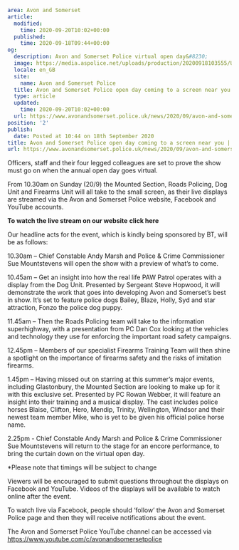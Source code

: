 ```yaml
area: Avon and Somerset
article:
  modified:
    time: 2020-09-20T10:02+00:00
  published:
    time: 2020-09-18T09:44+00:00
og:
  description: Avon and Somerset Police virtual open day&#8230;
  image: https://media.aspolice.net/uploads/production/20200918103555/Untitled-design-14.png
  locale: en_GB
  site:
    name: Avon and Somerset Police
  title: Avon and Somerset Police open day coming to a screen near you | Avon and Somerset Police
  type: article
  updated:
    time: 2020-09-20T10:02+00:00
  url: https://www.avonandsomerset.police.uk/news/2020/09/avon-and-somerset-police-open-day-coming-to-a-screen-near-you/
position: '2'
publish:
  date: Posted at 10:44 on 18th September 2020
title: Avon and Somerset Police open day coming to a screen near you | Avon and Somerset Police
url: https://www.avonandsomerset.police.uk/news/2020/09/avon-and-somerset-police-open-day-coming-to-a-screen-near-you/
```

Officers, staff and their four legged colleagues are set to prove the show must go on when the annual open day goes virtual.

From 10.30am on Sunday (20/9) the Mounted Section, Roads Policing, Dog Unit and Firearms Unit will all take to the small screen, as their live displays are streamed via the Avon and Somerset Police website, Facebook and YouTube accounts.

**To watch the live stream on our website** **click here**

Our headline acts for the event, which is kindly being sponsored by BT, will be as follows:

10.30am – Chief Constable Andy Marsh and Police & Crime Commissioner Sue Mountstevens will open the show with a preview of what’s to come.

10.45am – Get an insight into how the real life PAW Patrol operates with a display from the Dog Unit. Presented by Sergeant Steve Hopwood, it will demonstrate the work that goes into developing Avon and Somerset’s best in show. It’s set to feature police dogs Bailey, Blaze, Holly, Syd and star attraction, Fonzo the police dog puppy.

11.45am – Then the Roads Policing team will take to the information superhighway, with a presentation from PC Dan Cox looking at the vehicles and technology they use for enforcing the important road safety campaigns.

12.45pm – Members of our specialist Firearms Training Team will then shine a spotlight on the importance of firearms safety and the risks of imitation firearms.

1.45pm – Having missed out on starring at this summer’s major events, including Glastonbury, the Mounted Section are looking to make up for it with this exclusive set. Presented by PC Rowan Webber, it will feature an insight into their training and a musical display. The cast includes police horses Blaise, Clifton, Hero, Mendip, Trinity, Wellington, Windsor and their newest team member Mike, who is yet to be given his official police horse name.

2.25pm - Chief Constable Andy Marsh and Police & Crime Commissioner Sue Mountstevens will return to the stage for an encore performance, to bring the curtain down on the virtual open day.

*Please note that timings will be subject to change

Viewers will be encouraged to submit questions throughout the displays on Facebook and YouTube. Videos of the displays will be available to watch online after the event.

To watch live via Facebook, people should ‘follow’ the Avon and Somerset Police page and then they will receive notifications about the event.

The Avon and Somerset Police YouTube channel can be accessed via https://www.youtube.com/c/avonandsomersetpolice
